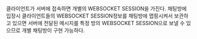 클라이언트가 서버에 접속하면 개별의 WEBSOCKET SESSION을 가진다.
채팅방에 입장시 클라이언트들의 WEBSOCKET SESSION정보를 채팅방에 맵핑시켜서 보관하고 있으면 
서버에 전달된 메시지를 특정 방의 WEBSOCKET SESSION으로 보낼 수 있으므로 개별 채팅방이 구현 가능하다.  
